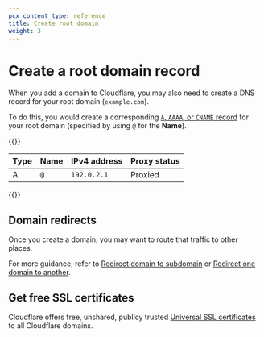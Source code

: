 ```yaml
---
pcx_content_type: reference
title: Create root domain
weight: 3
---
```


# Create a root domain record

When you add a domain to Cloudflare, you may also need to create a DNS record for your root domain (`example.com`).

To do this, you would create a corresponding [`A`, `AAAA`, or `CNAME` record](/dns/manage-dns-records/how-to/create-dns-records/) for your root domain (specified by using `@` for the **Name**).

{{<example>}}

| Type | Name | IPv4 address | Proxy status |
| ---- | ---- | ------------ | ------------ |
| A    | `@`  | `192.0.2.1`  | Proxied      |

{{</example>}}

## Domain redirects

Once you create a domain, you may want to route that traffic to other places.

For more guidance, refer to [Redirect domain to subdomain](/fundamentals/get-started/basic-tasks/manage-subdomains/#redirect-root-domain-to-a-subdomain) or [Redirect one domain to another](/fundamentals/get-started/basic-tasks/manage-domains/#redirect-one-domain-to-another).

## Get free SSL certificates

Cloudflare offers free, unshared, publicy trusted [Universal SSL certificates](/ssl/edge-certificates/universal-ssl/) to all Cloudflare domains.
